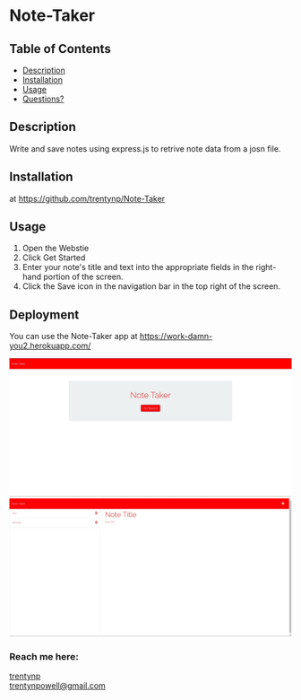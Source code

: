 # Note-Taker

## Table of Contents

- [Description](#description)
- [Installation](#installation)
- [Usage](#usage)
- [Questions?](#questions)

## Description

Write and save notes using express.js to retrive note data from a josn file.

## Installation

at https://github.com/trentynp/Note-Taker

## Usage

1. Open the Webstie
2. Click Get Started
3. Enter your note's title and text into the appropriate fields in the right-hand portion of the screen.
4. Click the Save icon in the navigation bar in the top right of the screen.

## Deployment

You can use the Note-Taker app at https://work-damn-you2.herokuapp.com/

![alt text](./pics/note%201.JPG)
![alt text](./pics/note%202.JPG)

### Reach me here:

[trentynp](https://github.com/trentynp)  
 trentynpowell@gmail.com
